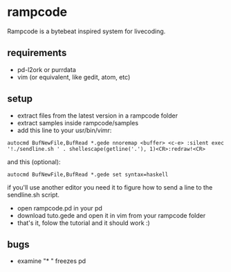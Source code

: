 # rampcode
Rampcode is a bytebeat inspired system for livecoding.

## requirements
- pd-l2ork or purrdata
- vim (or equivalent, like gedit, atom, etc)

## setup
- extract files from the latest version in a rampcode folder
- extract samples inside rampcode/samples
- add this line to your usr/bin/vimr:

`autocmd BufNewFile,BufRead *.gede nnoremap <buffer> <c-e> :silent exec '!./sendline.sh ' . shellescape(getline('.'), 1)<CR>:redraw!<CR>`

and this (optional):

`autocmd BufNewFile,BufRead *.gede set syntax=haskell`

if you'll use another editor you need it to figure how to send a line to the sendline.sh script.

- open rampcode.pd in your pd
- download tuto.gede and open it in vim from your rampcode folder
- that's it, folow the tutorial and it should work :)

## bugs
- examine "* " freezes pd
